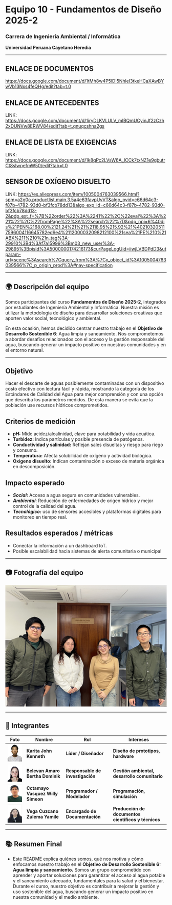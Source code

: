 # Equipo 10 - Fundamentos de Diseño 2025-2 
### Carrera de Ingeniería Ambiental / Informática   
**Universidad Peruana Cayetano Heredia**

---

## ENLACE DE DOCUMENTOS
https://docs.google.com/document/d/1tMh8w4P5lDI5NhleI3tkeHCaXAwBYwVb13Nxs4feQHg/edit?tab=t.0

## ENLACE DE ANTECEDENTES
LINK: https://docs.google.com/document/d/1iryDLKVLULV_mIBQmUCyinJf2zCzh2xDUNVw8ERWV84/edit?tab=t.qnuqcshna2gs

## ENLACE DE LISTA DE EXIGENCIAS
LINK: https://docs.google.com/document/d/1k8qPc2LVsW6A_ICCk7txNZ1e9gbutrCt8sIwpefmW50/edit?tab=t.0

## SENSOR DE OXÍGENO DISUELTO
LINK: https://es.aliexpress.com/item/1005004763039566.html?spm=a2g0o.productlist.main.3.5a4e63favpUvVT&algo_pvid=c66d64c3-f87b-4782-93d0-bf3fcb78dd13&algo_exp_id=c66d64c3-f87b-4782-93d0-bf3fcb78dd13-2&pdp_ext_f=%7B%22order%22%3A%2241%22%2C%22eval%22%3A%221%22%2C%22fromPage%22%3A%22search%22%7D&pdp_npi=6%40dis%21PEN%2168.00%2121.24%21%21%2118.95%215.92%21%402103205117596004116645782ed9e4%2112000032098212100%21sea%21PE%210%21ABX%211%210%21n_tag%3A-29910%3Bd%3Af7a15999%3Bm03_new_user%3A-29895%3BpisId%3A5000000174216173&curPageLogUid=iiwjLVBDPdD3&utparam-url=scene%3Asearch%7Cquery_from%3A%7Cx_object_id%3A1005004763039566%7C_p_origin_prod%3A#nav-specification

---


## 🌍 Descripción del equipo

Somos participantes del curso **Fundamentos de Diseño 2025-2**, integrados por estudiantes de Ingeniería Ambiental y Informática. Nuestra misión es utilizar la metodología de diseño para desarrollar soluciones creativas que aporten valor social, tecnológico y ambiental.

En esta ocasión, hemos decidido centrar nuestro trabajo en el **Objetivo de Desarrollo Sostenible 6**: Agua limpia y saneamiento. Nos comprometemos a abordar desafíos relacionados con el acceso y la gestión responsable del agua, buscando generar un impacto positivo en nuestras comunidades y en el entorno natural.  

---

## Objetivo

Hacer el descarte de aguas posiblemente contaminadas con un dispositivo costo efectivo con lectura fácil y rápida, mostrando la categoría de los Estándares de Calidad del Agua para mejor comprensión y con una opción que describa los parámetros medidos. De esta manera se evita que la población use recursos hídricos comprometidos.

## Criterios de medición
- **pH:** Mide acidez/alcalinidad, clave para potabilidad y vida acuática.
- **Turbidez:** Indica partículas y posible presencia de patógenos.
- **Conductividad y salinidad:** Reflejan sales disueltas y riesgo para riego y consumo.
- **Temperatura:** Afecta solubilidad de oxígeno y actividad biológica.
- **Oxigeno disuelto:** Indican contaminación o exceso de materia orgánica en descomposición.

## Impacto esperado
- ***Social:*** Acceso a agua segura en comunidades vulnerables.
- ***Ambiental***: Reducción de enfermedades de origen hídrico y mejor control de la calidad del agua.
- ***Tecnológico:*** uso de sensores accesibles y plataformas digitales para monitoreo en tiempo real.

## Resultados esperados / métricas

- Conectar la información a un dashboard IoT.
- Posible escalabilidad hacia sistemas de alerta comunitaria o municipal
---

## 📷 Fotografía del equipo

<img src="/images/resources/5.jpeg" width="1200"/>

---

## 👫 Integrantes

| Foto | Nombre | Rol | Intereses |
|------|--------| --- | --------- |
| <img src="/images/resources/3.jpg" width="90"/> | **Karita John Kenneth** | **Líder / Diseñador** | **Diseño de prototipos, hardware** |
| <img src="/images/resources/1.jpg" width="90"/> | **Belevan Amaro Bertha Dominik**|  **Responsable de investigación** | **Gestión ambiental, desarrollo comunitario** |
| <img src="/images/resources/2.jpeg" width="90"/> | **Cctamayo Vasquez Willy Simeon** | **Programador / Modelador** | **Programación, simulación** |
| <img src="/images/resources/4.jpg" width="90"/> | **Vega Cuzcano Zulema Yamile** | **Encargado de Documentación** | **Producción de documentos científicos y técnicos** |

---

## 📚 Resumen Final
- Este README explica quiénes somos, qué nos motiva y cómo enfocamos nuestro trabajo en el **Objetivo de Desarrollo Sostenible 6: Agua limpia y saneamiento.** Somos un grupo comprometido con aprender y aportar soluciones para garantizar el acceso al agua potable y el saneamiento adecuado, fundamentales para la salud y el bienestar. Durante el curso, nuestro objetivo es contribuir a mejorar la gestión y uso sostenible del agua, buscando generar un impacto positivo en nuestra comunidad y el medio ambiente.
